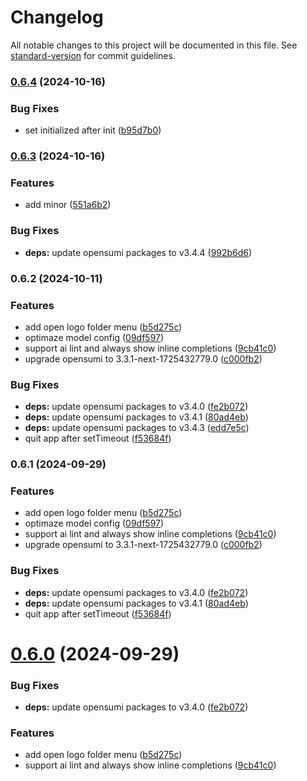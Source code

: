# Changelog

All notable changes to this project will be documented in this file. See [standard-version](https://github.com/conventional-changelog/standard-version) for commit guidelines.

### [0.6.4](https://code.alipay.com/cloud-ide/codefuse-ide/compare/v0.6.3...v0.6.4) (2024-10-16)


### Bug Fixes

* set initialized after init ([b95d7b0](https://code.alipay.com/cloud-ide/codefuse-ide/commit/b95d7b04cee5185e6f8d0dcfab4dd481e0be106e))

### [0.6.3](https://code.alipay.com/cloud-ide/codefuse-ide/compare/v0.6.2...v0.6.3) (2024-10-16)


### Features

* add minor ([551a6b2](https://code.alipay.com/cloud-ide/codefuse-ide/commit/551a6b2a42618ad530d6713475b5be26f1864b07))


### Bug Fixes

* **deps:** update opensumi packages to v3.4.4 ([992b6d6](https://code.alipay.com/cloud-ide/codefuse-ide/commit/992b6d6431454eb036a22ead83d23b84925e4291))

### 0.6.2 (2024-10-11)


### Features

* add open logo folder menu ([b5d275c](https://code.alipay.com/cloud-ide/codefuse-ide/commit/b5d275caca26568139436e13f0eba4d5b13dda56))
* optimaze model config ([09df597](https://code.alipay.com/cloud-ide/codefuse-ide/commit/09df5970d18175431bb89c7af0154152d25956f5))
* support ai lint and always show inline completions ([9cb41c0](https://code.alipay.com/cloud-ide/codefuse-ide/commit/9cb41c09e64afaa4eaa0cf032e8dcf3081586bca))
* upgrade opensumi to 3.3.1-next-1725432779.0 ([c000fb2](https://code.alipay.com/cloud-ide/codefuse-ide/commit/c000fb2aae2acea0c79f1242e111f2627fdee573))


### Bug Fixes

* **deps:** update opensumi packages to v3.4.0 ([fe2b072](https://code.alipay.com/cloud-ide/codefuse-ide/commit/fe2b0723de6ac5d6d01656f692f58848fde018c8))
* **deps:** update opensumi packages to v3.4.1 ([80ad4eb](https://code.alipay.com/cloud-ide/codefuse-ide/commit/80ad4eb0bfaf8a60f786bcf3acd03573474ac1d0))
* **deps:** update opensumi packages to v3.4.3 ([edd7e5c](https://code.alipay.com/cloud-ide/codefuse-ide/commit/edd7e5c1439cdfbcc1204bcf808ddd0419c0dd2c))
* quit app after setTimeout ([f53684f](https://code.alipay.com/cloud-ide/codefuse-ide/commit/f53684fa401856aaba0381a4b4e0ba3306e24f35))

### 0.6.1 (2024-09-29)


### Features

* add open logo folder menu ([b5d275c](https://code.alipay.com/cloud-ide/codefuse-ide/commit/b5d275caca26568139436e13f0eba4d5b13dda56))
* optimaze model config ([09df597](https://code.alipay.com/cloud-ide/codefuse-ide/commit/09df5970d18175431bb89c7af0154152d25956f5))
* support ai lint and always show inline completions ([9cb41c0](https://code.alipay.com/cloud-ide/codefuse-ide/commit/9cb41c09e64afaa4eaa0cf032e8dcf3081586bca))
* upgrade opensumi to 3.3.1-next-1725432779.0 ([c000fb2](https://code.alipay.com/cloud-ide/codefuse-ide/commit/c000fb2aae2acea0c79f1242e111f2627fdee573))


### Bug Fixes

* **deps:** update opensumi packages to v3.4.0 ([fe2b072](https://code.alipay.com/cloud-ide/codefuse-ide/commit/fe2b0723de6ac5d6d01656f692f58848fde018c8))
* **deps:** update opensumi packages to v3.4.1 ([80ad4eb](https://code.alipay.com/cloud-ide/codefuse-ide/commit/80ad4eb0bfaf8a60f786bcf3acd03573474ac1d0))
* quit app after setTimeout ([f53684f](https://code.alipay.com/cloud-ide/codefuse-ide/commit/f53684fa401856aaba0381a4b4e0ba3306e24f35))

# [0.6.0](https://code.alipay.com/cloud-ide/codefuse-ide/compare/0.5.0...0.6.0) (2024-09-29)


### Bug Fixes

* **deps:** update opensumi packages to v3.4.0 ([fe2b072](https://code.alipay.com/cloud-ide/codefuse-ide/commits/fe2b0723de6ac5d6d01656f692f58848fde018c8))


### Features

* add open logo folder menu ([b5d275c](https://code.alipay.com/cloud-ide/codefuse-ide/commits/b5d275caca26568139436e13f0eba4d5b13dda56))
* support ai lint and always show inline completions ([9cb41c0](https://code.alipay.com/cloud-ide/codefuse-ide/commits/9cb41c09e64afaa4eaa0cf032e8dcf3081586bca))
